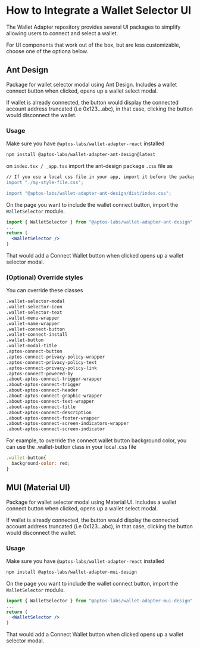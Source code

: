 # How to Integrate a Wallet Selector UI

The Wallet Adapter repository provides several UI packages to simplify allowing users to connect and select a wallet.

For UI components that work out of the box, but are less customizable, choose one of the optiona below.

## Ant Design

Package for wallet selector modal using Ant Design. Includes a wallet connect button when clicked, opens up a wallet select modal.

If wallet is already connected, the button would display the connected account address truncated (i.e 0x123...abc), in that case, clicking the button would disconnect the wallet.

### Usage

Make sure you have `@aptos-labs/wallet-adapter-react` installed

```bash
npm install @aptos-labs/wallet-adapter-ant-design@latest
```

on `index.tsx / _app.tsx` import the ant-design package `.css` file as

```bash
// If you use a local css file in your app, import it before the package's file as order matters
import "./my-style-file.css";

import "@aptos-labs/wallet-adapter-ant-design/dist/index.css";
```

On the page you want to include the wallet connect button, import the `WalletSelector` module.

```jsx
import { WalletSelector } from "@aptos-labs/wallet-adapter-ant-design";
...
return (
  <WalletSelector />
)
```

That would add a Connect Wallet button when clicked opens up a wallet selector modal.

### (Optional) Override styles

You can override these classes

```bash
.wallet-selector-modal
.wallet-selector-icon
.wallet-selector-text
.wallet-menu-wrapper
.wallet-name-wrapper
.wallet-connect-button
.wallet-connect-install
.wallet-button
.wallet-modal-title
.aptos-connect-button
.aptos-connect-privacy-policy-wrapper
.aptos-connect-privacy-policy-text
.aptos-connect-privacy-policy-link
.aptos-connect-powered-by
.about-aptos-connect-trigger-wrapper
.about-aptos-connect-trigger
.about-aptos-connect-header
.about-aptos-connect-graphic-wrapper
.about-aptos-connect-text-wrapper
.about-aptos-connect-title
.about-aptos-connect-description
.about-aptos-connect-footer-wrapper
.about-aptos-connect-screen-indicators-wrapper
.about-aptos-connect-screen-indicator
```

For example, to override the connect wallet button background color, you can use the .wallet-button class in your local .css file

```jsx
.wallet-button{
  background-color: red;
}
```

## MUI (Material UI)

Package for wallet selector modal using Material UI. Includes a wallet connect button when clicked, opens up a wallet select modal.

If wallet is already connected, the button would display the connected account address truncated (i.e 0x123...abc), in that case, clicking the button would disconnect the wallet.

### Usage

Make sure you have `@aptos-labs/wallet-adapter-react` installed

```bash
npm install @aptos-labs/wallet-adapter-mui-design
```

On the page you want to include the wallet connect button, import the `WalletSelector` module.

```jsx
import { WalletSelector } from "@aptos-labs/wallet-adapter-mui-design";
...
return (
  <WalletSelector />
)
```

That would add a Connect Wallet button when clicked opens up a wallet selector modal.
